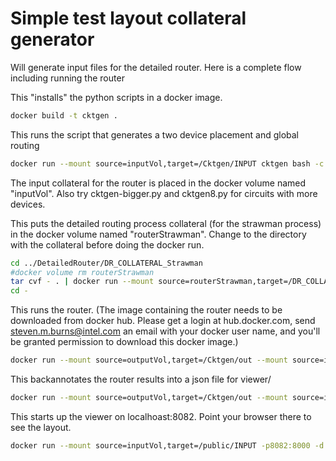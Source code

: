 # Simple test layout collateral generator

Will generate input files for the detailed router. Here is a complete flow including running the router


This "installs" the python scripts in a docker image.
````bash
docker build -t cktgen .
````

This runs the script that generates a two device placement and global routing
````bash
docker run --mount source=inputVol,target=/Cktgen/INPUT cktgen bash -c "source /sympy/bin/activate; cd /Cktgen; python cktgen.py -n mydesign --route --show_global_routes"
````
The input collateral for the router is placed in the docker volume named "inputVol". Also try cktgen-bigger.py and cktgen8.py for circuits with more devices.

This puts the detailed routing process collateral (for the strawman process) in the docker volume named "routerStrawman". Change to the directory with the collateral before doing the docker run.
````bash
cd ../DetailedRouter/DR_COLLATERAL_Strawman
#docker volume rm routerStrawman
tar cvf - . | docker run --mount source=routerStrawman,target=/DR_COLLATERAL -i ubuntu bash -c "cd DR_COLLATERAL; tar xvf -"
cd -
````

This runs the router. (The image containing the router needs to be downloaded from docker hub. Please get a login at hub.docker.com, send steven.m.burns@intel.com an email with your docker user name, and you'll be granted permission to download this docker image.)
````bash
docker run --mount source=outputVol,target=/Cktgen/out --mount source=inputVol,target=/Cktgen/INPUT --mount source=routerStrawman,target=/Cktgen/DR_COLLATERAL darpaalign/detailed_router bash -c "cd /Cktgen; amsr.exe -file INPUT/ctrl.txt"
````

This backannotates the router results into a json file for viewer/
````bash
docker run --mount source=outputVol,target=/Cktgen/out --mount source=inputVol,target=/Cktgen/INPUT --mount source=routerStrawman,target=/Cktgen/DR_COLLATERAL cktgen bash -c "source /sympy/bin/activate; cd /Cktgen; python cktgen.py --consume_results -n mydesign"
````

This starts up the viewer on localhoast:8082. Point your browser there to see the layout.
````bash
docker run --mount source=inputVol,target=/public/INPUT -p8082:8000 -d viewer_image /bin/bash -c "source /sympy/bin/activate; cd /public; python -m http.server"
````

